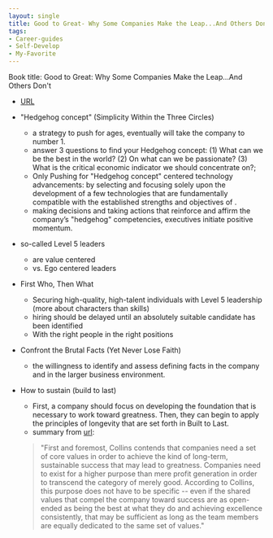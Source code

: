 ```yaml
---
layout: single
title: Good to Great- Why Some Companies Make the Leap...And Others Don't
tags:
- Career-guides
- Self-Develop
- My-Favorite
---
```



Book title: Good to Great: Why Some Companies Make the Leap...And Others Don't

   
- [URL](https://www.amazon.com/dp/B0058DRUV6/ref=dp-kindle-redirect?_encoding=UTF8&btkr=1)

- "Hedgehog concept" (Simplicity Within the Three Circles)
  + a strategy to push for ages,  eventually will take the company to number 1. 
  + answer 3 questions to find your Hedgehog concept: (1) What can we be the best in the world? (2) On what can we be passionate? (3)  What is the critical economic indicator we should concentrate on?; 
  + Only Pushing for "Hedgehog concept" centered technology advancements: by selecting and focusing solely upon the development of a few technologies that are fundamentally compatible with the established strengths and objectives of .
  + making decisions and taking actions that reinforce and affirm the company’s "hedgehog" competencies, executives initiate positive momentum. 

- so-called Level 5 leaders
  + are value centered 
  + vs. Ego centered leaders 

- First Who, Then What
  + Securing high-quality, high-talent individuals with Level 5 leadership (more about characters than skills)
  + hiring should be delayed until an absolutely suitable candidate has been identified
  + With the right people in the right positions

- Confront the Brutal Facts (Yet Never Lose Faith)
  + the willingness to identify and assess defining facts in the company and in the larger business environment.

- How to sustain (build to last)
  + First, a company should focus on developing the foundation that is necessary to work toward greatness. Then, they can begin to apply the principles of longevity that are set forth in Built to Last.
  + summary from [url](http://www.wikisummaries.org/wiki/Good_to_Great:_Why_Some_Companies_Make_the_Leap..._and_Others_Don%27t): 
  > "First and foremost, Collins contends that companies need a set of core values in order to achieve the kind of long-term, sustainable success that may lead to greatness. Companies need to exist for a higher purpose than mere profit generation in order to transcend the category of merely good. According to Collins, this purpose does not have to be specific -- even if the shared values that compel the company toward success are as open-ended as being the best at what they do and achieving excellence consistently, that may be sufficient as long as the team members are equally dedicated to the same set of values."